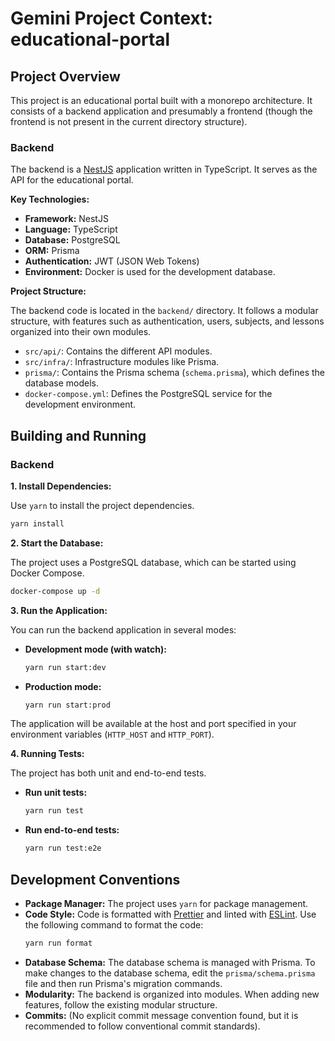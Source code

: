 # Gemini Project Context: educational-portal

## Project Overview

This project is an educational portal built with a monorepo architecture. It consists of a backend application and presumably a frontend (though the frontend is not present in the current directory structure).

### Backend

The backend is a [NestJS](https://nestjs.com/) application written in TypeScript. It serves as the API for the educational portal.

**Key Technologies:**

*   **Framework:** NestJS
*   **Language:** TypeScript
*   **Database:** PostgreSQL
*   **ORM:** Prisma
*   **Authentication:** JWT (JSON Web Tokens)
*   **Environment:** Docker is used for the development database.

**Project Structure:**

The backend code is located in the `backend/` directory. It follows a modular structure, with features such as authentication, users, subjects, and lessons organized into their own modules.

*   `src/api/`: Contains the different API modules.
*   `src/infra/`: Infrastructure modules like Prisma.
*   `prisma/`: Contains the Prisma schema (`schema.prisma`), which defines the database models.
*   `docker-compose.yml`: Defines the PostgreSQL service for the development environment.

## Building and Running

### Backend

**1. Install Dependencies:**

Use `yarn` to install the project dependencies.

```bash
yarn install
```

**2. Start the Database:**

The project uses a PostgreSQL database, which can be started using Docker Compose.

```bash
docker-compose up -d
```

**3. Run the Application:**

You can run the backend application in several modes:

*   **Development mode (with watch):**
    ```bash
    yarn run start:dev
    ```
*   **Production mode:**
    ```bash
    yarn run start:prod
    ```

The application will be available at the host and port specified in your environment variables (`HTTP_HOST` and `HTTP_PORT`).

**4. Running Tests:**

The project has both unit and end-to-end tests.

*   **Run unit tests:**
    ```bash
    yarn run test
    ```
*   **Run end-to-end tests:**
    ```bash
    yarn run test:e2e
    ```

## Development Conventions

*   **Package Manager:** The project uses `yarn` for package management.
*   **Code Style:** Code is formatted with [Prettier](https://prettier.io/) and linted with [ESLint](https://eslint.org/). Use the following command to format the code:
    ```bash
    yarn run format
    ```
*   **Database Schema:** The database schema is managed with Prisma. To make changes to the database schema, edit the `prisma/schema.prisma` file and then run Prisma's migration commands.
*   **Modularity:** The backend is organized into modules. When adding new features, follow the existing modular structure.
*   **Commits:** (No explicit commit message convention found, but it is recommended to follow conventional commit standards).
